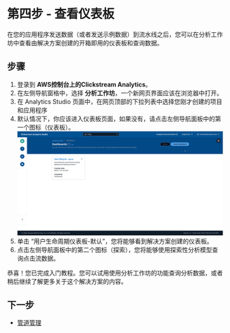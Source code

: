 # 第四步 - 查看仪表板
在您的应用程序发送数据（或者发送示例数据）到流水线之后，您可以在分析工作坊中查看由解决方案创建的开箱即用的仪表板和查询数据。

## 步骤

1. 登录到 **AWS控制台上的Clickstream Analytics**。
2. 在左侧导航窗格中，选择 **分析工作坊**，一个新网页界面应该在浏览器中打开。
3. 在 Analytics Studio 页面中，在网页顶部的下拉列表中选择您刚才创建的项目和应用程序
4. 默认情况下，你应该进入仪表板页面，如果没有，请点击左侧导航面板中的第一个图标（仪表板）。
      ![qs-dashboard](../images/get-started/explore-dashboard.png)
5. 单击 “用户生命周期仪表板-默认”，您将能够看到解决方案创建的仪表板。
6. 点击左侧导航面板中的第二个图标（探索），您将能够使用探索性分析模型查询点击流数据。

恭喜！您已完成入门教程。您可以试用使用分析工作坊的功能查询分析数据，或者稍后继续了解更多关于这个解决方案的内容。

## 下一步

* [管道管理](../pipeline-mgmt/index.md)